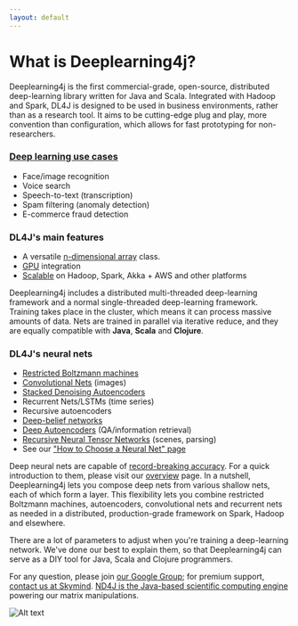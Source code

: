```yaml
---
layout: default
---
```


# What is Deeplearning4j?

Deeplearning4j is the first commercial-grade, open-source, distributed deep-learning library written for Java and Scala. Integrated with Hadoop and Spark, DL4J is designed to be used in business environments, rather than as a research tool. It aims to be cutting-edge plug and play, more convention than configuration, which allows for fast prototyping for non-researchers.

### [Deep learning use cases](use_cases.html)

* Face/image recognition
* Voice search
* Speech-to-text (transcription)
* Spam filtering (anomaly detection)
* E-commerce fraud detection

### DL4J's main features

* A versatile [n-dimensional array](http://nd4j.org/) class. 
* [GPU](http://nd4j.org/gpu_native_backends.html) integration
* [Scalable](../scaleout.html) on Hadoop, Spark, Akka + AWS and other platforms

Deeplearning4j includes a distributed multi-threaded deep-learning framework and a normal single-threaded deep-learning framework. Training takes place in the cluster, which means it can process massive amounts of data. Nets are trained in parallel via iterative reduce, and they are equally compatible with **Java**, **Scala** and **Clojure**.

### DL4J's neural nets

* [Restricted Boltzmann machines](../restrictedboltzmannmachine.html)
* [Convolutional Nets](http://deeplearning4j.org/convolutionalnets.html) (images)
* [Stacked Denoising Autoencoders](../stackeddenoisingautoencoder.html) 
* Recurrent Nets/LSTMs (time series)
* Recursive autoencoders
* [Deep-belief networks](../deepbeliefnetwork.html)
* [Deep Autoencoders](http://deeplearning4j.org/deepautoencoder.html) (QA/information retrieval)
* [Recursive Neural Tensor Networks](http://deeplearning4j.org/recursiveneuraltensornetwork.html) (scenes, parsing)
* See our ["How to Choose a Neural Net" page](neuralnetworktable.html)

Deep neural nets are capable of [record-breaking accuracy](../accuracy.html). For a quick introduction to them, please visit our [overview](../overview.html) page. In a nutshell, Deeplearning4j lets you compose deep nets from various shallow nets, each of which form a layer. This flexibility lets you combine restricted Boltzmann machines, autoencoders, convolutional nets and recurrent nets as needed in a distributed, production-grade framework on Spark, Hadoop and elsewhere. 

There are a lot of parameters to adjust when you're training a deep-learning network. We've done our best to explain them, so that Deeplearning4j can serve as a DIY tool for Java, Scala and Clojure programmers.

For any question, please join [our Google Group](https://groups.google.com/forum/#!forum/deeplearning4j); for premium support, [contact us at Skymind](http://www.skymind.io/contact.html). [ND4J is the Java-based scientific computing engine](http://nd4j.org/) powering our matrix manipulations.

![Alt text](../img/logos_8.png)
